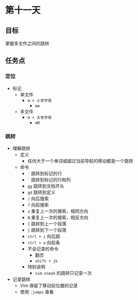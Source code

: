 # 第十一天

## 目标

掌握多文件之间的跳转

## 任务点

### 定位

- 标记
  - 单文件
    - `m + 小写字母`
      - `mm`
  - 多文件
    - `m + 大写字母`
      - `mM`

### 跳转

- 理解跳转
  - 定义
    - 任何大于一个单词或超过当前导航的移动都是一个跳转
  - 命令
    - `'` 跳转到标记的行
    - `` ` `` 跳转到标记的行和列
    - `gg` 跳转到文档开头
    - `gd` 跳转到定义
    - `/` 向后搜索
    - `?` 向前搜索
    - `n` 重复上一次的搜索，相同方向
    - `N` 重复上一次的搜索，相反方向
    - `{` 跳转到上一个段落
    - `}` 跳转到下一个段落
    - `ctrl + i` 向后跳
    - `ctrl + o` 向前条
    - 不会记录的命令
      - 翻页
      - `shift + jk`
    - 特别说明
      - `vim-sneak` 的跳转只记录一次
- 记录跳转
  - Vim 保留了移动前位置的记录
  - 使用 `:jumps` 查看

